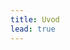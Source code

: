 ```yaml
---
title: Uvod
lead: true
---
```

<!-- <body>
	<div style="position: relative;">
		<button style="float: right;">Next</button>
	    <button style="float: right; margin-right: 5px;">Previous</button>
	</div>
</body> -->